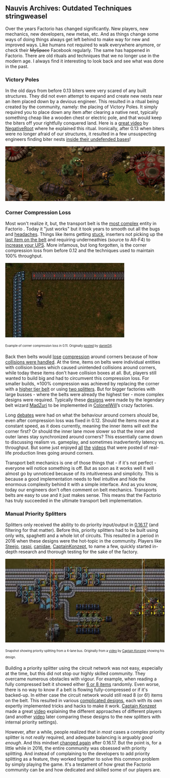 ## Nauvis Archives: Outdated Techniques <author>stringweasel</author>

Over the years Factorio has changed significantly. New players, new mechanics, new developers, new metas, etc. And as things change some ways of doing things always get left behind to make way for new and improved ways. Like humans not required to walk everywhere anymore, or check their ~~MySpace~~ Facebook regularly. The same has happened in Factorio. There are old rituals and techniques that we no longer use in the modern age. I always find it interesting to look back and see what was done in the past.

### Victory Poles

In the old days from before 0.13 biters were very scared of any built structures. They did not even attempt to expand and create new nests near an item placed down by a devious engineer. This resulted in a ritual being created by the community, namely: the placing of Victory Poles. It simply required you to place down any item after clearing a native nest, typically something cheap like a wooden chest or electric pole, and that would keep the biters off your rightfully conquered land. Here is a [great video](https://youtu.be/WFEKQq3r7YY?t=265) by [NegativeRoot](https://www.youtube.com/negativeroot) where he explained this ritual. Ironically, after 0.13 when biters were no longer afraid of our structures, it resulted in a few unsuspecting engineers finding biter nests [inside their undefended bases](https://forums.factorio.com/viewtopic.php?f=23&t=27249)!

![Engineer next to his Victory Pole](media/victory_pole.png "Engineer next to a Victory Pole")

### Corner Compression Loss

Most won't realize it, but, the transport belt is the [most complex](https://wiki.factorio.com/Transport_belts/Physics) entity in Factorio . Today it "just works" but it took years to smooth out all the bugs and [headaches](https://i.imgur.com/uvKgnYV.gifv). Things like items getting [stuck](https://forums.factorio.com/viewtopic.php?f=23&t=4114), inserters not picking up the [last item on the belt](https://youtu.be/VGtmC2gNczw?t=750) and requiring underneathies (source to Alt-F4) to [increase your UPS](https://forums.factorio.com/viewtopic.php?t=17782). More infamous, but long forgotten, is the corner compression loss from before 0.12 and the techniques used to maintain 100% throughput.

![Compression Loss in 0.11](media/corner_compression_011.gif "Compression loss in 0.11")

<sub><sup>Example of corner compression loss in 0.11. Originally [posted](https://forums.factorio.com/viewtopic.php?t=24964) by [daniel34](https://forums.factorio.com/memberlist.php?mode=viewprofile&u=5208).</sup></sub>

Back then belts would [lose](https://forums.factorio.com/viewtopic.php?f=66&t=1589&hilit=corner+compression) [compression](https://www.youtube.com/watch?v=_pTsp2Bs-HQ&feature=youtu.be&t=9m28s&ab_channel=spacesloth) around corners because of how [collisions were handled](https://factorio.com/blog/post/fff-82). At the time, items on belts were individual entities with collision boxes which caused unintended collisions around corners, while today these items don't have collision boxes at all. But, players still wanted to build big and had to circumvent this compression loss. For smaller builds, ≈100% compression was achieved by replacing the corner with a [higher tier belt](https://forums.factorio.com/viewtopic.php?f=66&t=1589&hilit=corner+compression) or using [two splitters](https://youtu.be/_pTsp2Bs-HQ?t=654). But for bigger factories with large busses - where the belts were already the highest tier - more complex designs were required. Typically these [designs](https://forums.factorio.com/viewtopic.php?f=202&t=9071&hilit=corner+compression&start=20 ) were made by the legendary belt wizard [MadZuri](https://forums.factorio.com/memberlist.php?mode=viewprofile&u=5452) to be implemented in [ColonelWill](https://www.twitch.tv/colonelwill)’s crazy factories. 

Long [debates](https://forums.factorio.com/viewtopic.php?t=24964) were had on what the behaviour around corners *should* be, even after compression loss was fixed in 0.12. Should the items move at a constant speed, as it does currently, meaning the inner items will exit the corner first? Or should the inner lane move slower so that the inner and outer lanes stay synchronized around corners? This essentially came down to discussing realism vs. gameplay, and sometimes inadvertently latency vs. throughput. But some just enjoyed [all](https://youtu.be/7CGNVI5DSjY?t=42) [the](https://www.youtube.com/watch?v=sh20T7bWlXQ&ab_channel=TrieuLeTan) [videos](https://www.youtube.com/watch?v=pUdZI3MLcWQ&ab_channel=JongePoerinkConveyors) that were posted of real-life production lines going around corners.

Transport belt mechanics is one of those things that - if it's not perfect - everyone will notice something is off. But as soon as it works well it will almost go by unnoticed because of its intuitiveness and simplicity. This is because a good implementation needs to feel intuitive and hide the enormous complexity behind it with a simple interface. And as you know, today our engineers don't often comment on belt mechanics. Transports belts are easy to use and it just makes sense. This means that the Factorio has truly succeeded in the ultimate transport belt implementation.

### Manual Priority Splitters

Splitters only received the ability to do priority input/output in [0.16.17](https://wiki.factorio.com/Splitter) (and filtering for that matter). Before this, priority splitters had to be built using only wits, spaghetti and a whole lot of circuits. This resulted in a period in 2016 when these designs were the hot-topic in the community. Players like [Steejo](https://www.youtube.com/channel/UCeuyjX6ayprafiDlRxxrzNQ),  [raspi](https://forums.factorio.com/memberlist.php?mode=viewprofile&u=28709),  [canidae](https://mods.factorio.com/user/canidae), [CaptainKonzept](https://forums.factorio.com/memberlist.php?mode=viewprofile&u=41867), to name a few, quickly started in-depth research and thorough testing for the sake of the factory.


![Priority Splitter made by Captain Konzept](media/priority_split.png "Priority splitter made by Captain Konzept")

<sub><sup>Snapshot showing priority splitting from a 4-lane bus. Originally from a [video](https://youtu.be/Ta6PnPC7MOI) by [Captain Konzept](https://youtu.be/HkR3pDTNUv8) showing his design.</sup></sub>

Building a priority splitter using the circuit network was not easy, especially at the time, but this did not stop our highly skilled community. They overcame numerous obstacles with vigour. For example, when reading a fully compressed belt it showed either [6 or 8 items](https://factorio.com/blog/post/fff-276) randomly. Even worse, there is no way to know if a belt is flowing fully-compressed or if it's backed-up. In either case the circuit network would still read 8 (or 6!) items on the belt. This resulted in various [complicated designs](https://forums.factorio.com/viewtopic.php?f=193&t=32793), each with its own expertly implemented tricks and hacks to make it work. [Captain Konzept](https://www.youtube.com/channel/UCrQKqtZ4Iu0tMnf8RG5l_yw) made a great [video](https://youtu.be/Ta6PnPC7MOI) explaining the different approaches of different players (and another [video](https://youtu.be/HkR3pDTNUv8) later comparing these designs to the new splitters with internal priority settings).

However, after a while, people realized that in *most* cases a complex priority splitter is not *really* required, and adequate balancing is arguably *good enough*. And this mindset [changed again](https://www.reddit.com/r/factorio/comments/9ug0w0/why_are_people_still_using_large_balancers/) after 0.16.17. But the point is, for a little while in 2016, the entire community was obsessed with priority splitting. And instead of complaining to the developers to add priority splitting as a feature, they worked together to solve this common problem by simply playing the game. It's a testament of how great the Factorio community can be and how dedicated and skilled some of our players are. 


